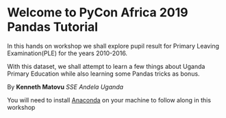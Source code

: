 # Welcome to PyCon Africa 2019 Pandas Tutorial

In this hands on workshop we shall explore pupil result for Primary Leaving Examination(PLE) for the years 2010-2016.

With this dataset, we shall attempt to learn a few things about Uganda Primary Education while also learning some Pandas tricks as bonus.

By **Kenneth Matovu** *SSE Andela Uganda*


You will need to install [Anaconda](https://www.anaconda.com/distribution/) on your machine to follow along in this workshop
